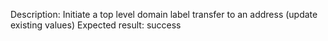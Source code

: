 Description: Initiate a top level domain label transfer to an address (update existing values)
Expected result: success
